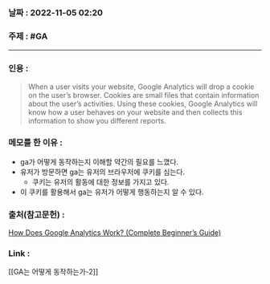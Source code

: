 ### 날짜 : 2022-11-05 02:20
### 주제 : #GA

---- 

### 인용 : 
>  When a user visits your website, Google Analytics will drop a cookie on the user’s browser. Cookies are small files that contain information about the user’s activities.
>  Using these cookies, Google Analytics will know how a user behaves on your website and then collects this information to show you different reports.




### 메모를 한 이유 : 
- ga가 어떻게 동작하는지 이해할 약간의 필요를 느꼈다. 
- 유저가 방문하면 ga는 유저의 브라우저에 쿠키를 심는다. 
	- 쿠키는 유저의 활동에 대한 정보를 가지고 있다. 
- 이 쿠키를 활용해서 ga는 유저가 어떻게 행동하는지 알 수 있다. 



### 출처(참고문헌) : 
[How Does Google Analytics Work? (Complete Beginner’s Guide)](https://www.monsterinsights.com/how-does-google-analytics-work-beginners-guide/)


### Link : 
[[GA는 어떻게 동작하는가-2]]